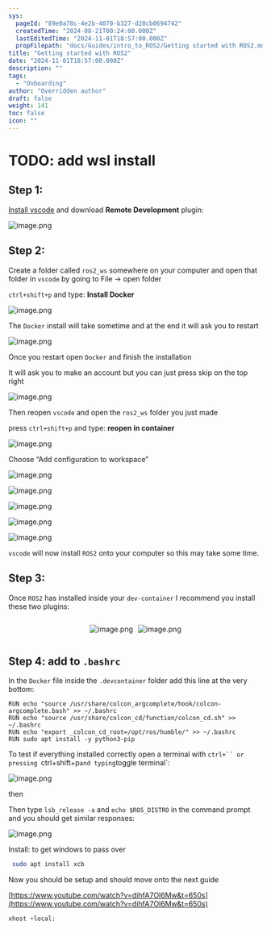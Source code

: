 ```yaml
---
sys:
  pageId: "89e0a78c-4e2b-4070-b327-d28cb0694742"
  createdTime: "2024-08-21T00:24:00.000Z"
  lastEditedTime: "2024-11-01T18:57:00.000Z"
  propFilepath: "docs/Guides/intro_to_ROS2/Getting started with ROS2.md"
title: "Getting started with ROS2"
date: "2024-11-01T18:57:00.000Z"
description: ""
tags:
  - "Onboarding"
author: "Overridden author"
draft: false
weight: 141
toc: false
icon: ""
---
```


# TODO: add wsl install

## Step 1:

[Install vscode](https://code.visualstudio.com/download) and download **Remote Development** plugin:

![image.png](https://prod-files-secure.s3.us-west-2.amazonaws.com/d518164a-d88e-44d1-a4ee-3adb3bd8bce0/efb52993-1881-4a40-b95e-6f020334f022/image.png?X-Amz-Algorithm=AWS4-HMAC-SHA256&X-Amz-Content-Sha256=UNSIGNED-PAYLOAD&X-Amz-Credential=ASIAZI2LB466UZQBJTHL%2F20250418%2Fus-west-2%2Fs3%2Faws4_request&X-Amz-Date=20250418T230803Z&X-Amz-Expires=3600&X-Amz-Security-Token=IQoJb3JpZ2luX2VjEPf%2F%2F%2F%2F%2F%2F%2F%2F%2F%2FwEaCXVzLXdlc3QtMiJIMEYCIQC%2BxgJsV800OxteSWAOJ6rtgR2e7%2F9fuELptX%2FgDVIuAwIhAKUkrfGm%2B2b2KVoD1KRNoAaT4GUXmB24z7LXuTSWmggqKogECID%2F%2F%2F%2F%2F%2F%2F%2F%2F%2FwEQABoMNjM3NDIzMTgzODA1IgzcStapifw2u%2FLuhWAq3APJlnQrhyK2Is44Ezu6zHrDG%2B%2BjqEdKx6QktnQLOQ8e0tFlYpBOvom%2FYESN9nq7dr9P1ZgHVRKcdz5lYWDHz8BYjpSjCKDHpRa%2B7CmGb2OD%2BtrfKidKE9XtEwISX4zf1oDdmavMOTdqqL7SvJOrRl1Z980%2BpH3QykgNDDPB6eirqQgU2r14g%2F17brifB5JMNia9cibRCreEyaTF5a3kk%2B9PGy73hC7sFkfgYEgyhvUeZlcmbzdM4rrSZCcEI%2BkSab1C2DPZgrcclCyEauWuGk7r%2BEW6LffN9CfTtTAY2%2BtczhA2%2FY69u8xdGvHK74y6IDvuVjYiYuPkK6OcA3tRg%2Fdr9tdEdiHRX7UhZBeYyfi4kros3R0qasmThZsuTl5P8Tt8nQYeu89unO1pbH0Wm9JJPnbbtgdTJusdWcqsQBJl08C9qK8mMqLLKAotML4NOW%2FALzjFsAczkDOSmEFiNmAoQWTeJAvPM89HTUqdPfpPsbP573YaHomQTdZ0ItECi%2FKcAnFivl%2FCnSjfEPMf4a5RbwhxU53AX2Sx48o0JB2Z6NglXXVUpIVzJFjiixt1vOFlEiGqXvryfhO2IFdohBKtJFo91jvg748HssxN426cZJOF%2BP%2FSmxePniY7lzC3s4vABjqkARN8ycV35uUL1%2BR9LQ1bQi5zqgMTvrnT%2B8m%2BgI2xIGxOAwxpvJmoM7aD0cFVyivDVkeBitDeQRZGfKmG%2FujQa31SQvZmIMC5Khhj9jEXwB%2FXJa4fSskCjL1uhN%2BmIiO9ECPyhkPTiFPYE79%2FnKApLqO66M4695RPhF3dJfVcmY6A7FecDPVY3zKx17MlZUl1%2FBJaS8YlCGTVzBqk5vcU4KQEw2To&X-Amz-Signature=d2e6c2bdc9a84d7cf29db83328e2c9cd0d82d8aa4005efcffcf782fb1635e420&X-Amz-SignedHeaders=host&x-id=GetObject)

## Step 2:

Create a folder called `ros2_ws` somewhere on your computer and open that folder in `vscode` by going to File → open folder 

`ctrl+shift+p` and type: **Install Docker**

![image.png](https://prod-files-secure.s3.us-west-2.amazonaws.com/d518164a-d88e-44d1-a4ee-3adb3bd8bce0/2269dc0e-1cd5-47ff-bceb-c04ad9b2eab0/image.png?X-Amz-Algorithm=AWS4-HMAC-SHA256&X-Amz-Content-Sha256=UNSIGNED-PAYLOAD&X-Amz-Credential=ASIAZI2LB466UZQBJTHL%2F20250418%2Fus-west-2%2Fs3%2Faws4_request&X-Amz-Date=20250418T230803Z&X-Amz-Expires=3600&X-Amz-Security-Token=IQoJb3JpZ2luX2VjEPf%2F%2F%2F%2F%2F%2F%2F%2F%2F%2FwEaCXVzLXdlc3QtMiJIMEYCIQC%2BxgJsV800OxteSWAOJ6rtgR2e7%2F9fuELptX%2FgDVIuAwIhAKUkrfGm%2B2b2KVoD1KRNoAaT4GUXmB24z7LXuTSWmggqKogECID%2F%2F%2F%2F%2F%2F%2F%2F%2F%2FwEQABoMNjM3NDIzMTgzODA1IgzcStapifw2u%2FLuhWAq3APJlnQrhyK2Is44Ezu6zHrDG%2B%2BjqEdKx6QktnQLOQ8e0tFlYpBOvom%2FYESN9nq7dr9P1ZgHVRKcdz5lYWDHz8BYjpSjCKDHpRa%2B7CmGb2OD%2BtrfKidKE9XtEwISX4zf1oDdmavMOTdqqL7SvJOrRl1Z980%2BpH3QykgNDDPB6eirqQgU2r14g%2F17brifB5JMNia9cibRCreEyaTF5a3kk%2B9PGy73hC7sFkfgYEgyhvUeZlcmbzdM4rrSZCcEI%2BkSab1C2DPZgrcclCyEauWuGk7r%2BEW6LffN9CfTtTAY2%2BtczhA2%2FY69u8xdGvHK74y6IDvuVjYiYuPkK6OcA3tRg%2Fdr9tdEdiHRX7UhZBeYyfi4kros3R0qasmThZsuTl5P8Tt8nQYeu89unO1pbH0Wm9JJPnbbtgdTJusdWcqsQBJl08C9qK8mMqLLKAotML4NOW%2FALzjFsAczkDOSmEFiNmAoQWTeJAvPM89HTUqdPfpPsbP573YaHomQTdZ0ItECi%2FKcAnFivl%2FCnSjfEPMf4a5RbwhxU53AX2Sx48o0JB2Z6NglXXVUpIVzJFjiixt1vOFlEiGqXvryfhO2IFdohBKtJFo91jvg748HssxN426cZJOF%2BP%2FSmxePniY7lzC3s4vABjqkARN8ycV35uUL1%2BR9LQ1bQi5zqgMTvrnT%2B8m%2BgI2xIGxOAwxpvJmoM7aD0cFVyivDVkeBitDeQRZGfKmG%2FujQa31SQvZmIMC5Khhj9jEXwB%2FXJa4fSskCjL1uhN%2BmIiO9ECPyhkPTiFPYE79%2FnKApLqO66M4695RPhF3dJfVcmY6A7FecDPVY3zKx17MlZUl1%2FBJaS8YlCGTVzBqk5vcU4KQEw2To&X-Amz-Signature=4af089e74550a411079756a03bd02d4531778ad92039af497862040fb7473aed&X-Amz-SignedHeaders=host&x-id=GetObject)

The `Docker` install will take sometime and at the end it will ask you to restart

![image.png](https://prod-files-secure.s3.us-west-2.amazonaws.com/d518164a-d88e-44d1-a4ee-3adb3bd8bce0/ed233f78-be33-4b1f-b89c-9c346c0e961e/image.png?X-Amz-Algorithm=AWS4-HMAC-SHA256&X-Amz-Content-Sha256=UNSIGNED-PAYLOAD&X-Amz-Credential=ASIAZI2LB466UZQBJTHL%2F20250418%2Fus-west-2%2Fs3%2Faws4_request&X-Amz-Date=20250418T230803Z&X-Amz-Expires=3600&X-Amz-Security-Token=IQoJb3JpZ2luX2VjEPf%2F%2F%2F%2F%2F%2F%2F%2F%2F%2FwEaCXVzLXdlc3QtMiJIMEYCIQC%2BxgJsV800OxteSWAOJ6rtgR2e7%2F9fuELptX%2FgDVIuAwIhAKUkrfGm%2B2b2KVoD1KRNoAaT4GUXmB24z7LXuTSWmggqKogECID%2F%2F%2F%2F%2F%2F%2F%2F%2F%2FwEQABoMNjM3NDIzMTgzODA1IgzcStapifw2u%2FLuhWAq3APJlnQrhyK2Is44Ezu6zHrDG%2B%2BjqEdKx6QktnQLOQ8e0tFlYpBOvom%2FYESN9nq7dr9P1ZgHVRKcdz5lYWDHz8BYjpSjCKDHpRa%2B7CmGb2OD%2BtrfKidKE9XtEwISX4zf1oDdmavMOTdqqL7SvJOrRl1Z980%2BpH3QykgNDDPB6eirqQgU2r14g%2F17brifB5JMNia9cibRCreEyaTF5a3kk%2B9PGy73hC7sFkfgYEgyhvUeZlcmbzdM4rrSZCcEI%2BkSab1C2DPZgrcclCyEauWuGk7r%2BEW6LffN9CfTtTAY2%2BtczhA2%2FY69u8xdGvHK74y6IDvuVjYiYuPkK6OcA3tRg%2Fdr9tdEdiHRX7UhZBeYyfi4kros3R0qasmThZsuTl5P8Tt8nQYeu89unO1pbH0Wm9JJPnbbtgdTJusdWcqsQBJl08C9qK8mMqLLKAotML4NOW%2FALzjFsAczkDOSmEFiNmAoQWTeJAvPM89HTUqdPfpPsbP573YaHomQTdZ0ItECi%2FKcAnFivl%2FCnSjfEPMf4a5RbwhxU53AX2Sx48o0JB2Z6NglXXVUpIVzJFjiixt1vOFlEiGqXvryfhO2IFdohBKtJFo91jvg748HssxN426cZJOF%2BP%2FSmxePniY7lzC3s4vABjqkARN8ycV35uUL1%2BR9LQ1bQi5zqgMTvrnT%2B8m%2BgI2xIGxOAwxpvJmoM7aD0cFVyivDVkeBitDeQRZGfKmG%2FujQa31SQvZmIMC5Khhj9jEXwB%2FXJa4fSskCjL1uhN%2BmIiO9ECPyhkPTiFPYE79%2FnKApLqO66M4695RPhF3dJfVcmY6A7FecDPVY3zKx17MlZUl1%2FBJaS8YlCGTVzBqk5vcU4KQEw2To&X-Amz-Signature=6583a42fa837ea413b890d2cdccd2d9beeeae10d73cec34cdd23763f151cb53f&X-Amz-SignedHeaders=host&x-id=GetObject)

Once you restart open `Docker` and finish the installation

It will ask you to make an account but you can just press skip on the top right

![image.png](https://prod-files-secure.s3.us-west-2.amazonaws.com/d518164a-d88e-44d1-a4ee-3adb3bd8bce0/21010ad9-1659-4fd9-9f59-9932a09b2a3d/image.png?X-Amz-Algorithm=AWS4-HMAC-SHA256&X-Amz-Content-Sha256=UNSIGNED-PAYLOAD&X-Amz-Credential=ASIAZI2LB466UZQBJTHL%2F20250418%2Fus-west-2%2Fs3%2Faws4_request&X-Amz-Date=20250418T230803Z&X-Amz-Expires=3600&X-Amz-Security-Token=IQoJb3JpZ2luX2VjEPf%2F%2F%2F%2F%2F%2F%2F%2F%2F%2FwEaCXVzLXdlc3QtMiJIMEYCIQC%2BxgJsV800OxteSWAOJ6rtgR2e7%2F9fuELptX%2FgDVIuAwIhAKUkrfGm%2B2b2KVoD1KRNoAaT4GUXmB24z7LXuTSWmggqKogECID%2F%2F%2F%2F%2F%2F%2F%2F%2F%2FwEQABoMNjM3NDIzMTgzODA1IgzcStapifw2u%2FLuhWAq3APJlnQrhyK2Is44Ezu6zHrDG%2B%2BjqEdKx6QktnQLOQ8e0tFlYpBOvom%2FYESN9nq7dr9P1ZgHVRKcdz5lYWDHz8BYjpSjCKDHpRa%2B7CmGb2OD%2BtrfKidKE9XtEwISX4zf1oDdmavMOTdqqL7SvJOrRl1Z980%2BpH3QykgNDDPB6eirqQgU2r14g%2F17brifB5JMNia9cibRCreEyaTF5a3kk%2B9PGy73hC7sFkfgYEgyhvUeZlcmbzdM4rrSZCcEI%2BkSab1C2DPZgrcclCyEauWuGk7r%2BEW6LffN9CfTtTAY2%2BtczhA2%2FY69u8xdGvHK74y6IDvuVjYiYuPkK6OcA3tRg%2Fdr9tdEdiHRX7UhZBeYyfi4kros3R0qasmThZsuTl5P8Tt8nQYeu89unO1pbH0Wm9JJPnbbtgdTJusdWcqsQBJl08C9qK8mMqLLKAotML4NOW%2FALzjFsAczkDOSmEFiNmAoQWTeJAvPM89HTUqdPfpPsbP573YaHomQTdZ0ItECi%2FKcAnFivl%2FCnSjfEPMf4a5RbwhxU53AX2Sx48o0JB2Z6NglXXVUpIVzJFjiixt1vOFlEiGqXvryfhO2IFdohBKtJFo91jvg748HssxN426cZJOF%2BP%2FSmxePniY7lzC3s4vABjqkARN8ycV35uUL1%2BR9LQ1bQi5zqgMTvrnT%2B8m%2BgI2xIGxOAwxpvJmoM7aD0cFVyivDVkeBitDeQRZGfKmG%2FujQa31SQvZmIMC5Khhj9jEXwB%2FXJa4fSskCjL1uhN%2BmIiO9ECPyhkPTiFPYE79%2FnKApLqO66M4695RPhF3dJfVcmY6A7FecDPVY3zKx17MlZUl1%2FBJaS8YlCGTVzBqk5vcU4KQEw2To&X-Amz-Signature=ed8b95f76236a1abf553cd4ac564b0662a491ccf44221c39b54c60b5973eced5&X-Amz-SignedHeaders=host&x-id=GetObject)

Then reopen `vscode` and open the `ros2_ws` folder you just made

press `ctrl+shift+p` and type: **reopen in container**

![image.png](https://prod-files-secure.s3.us-west-2.amazonaws.com/d518164a-d88e-44d1-a4ee-3adb3bd8bce0/4e93b8c2-41ad-488c-8095-c74205196118/image.png?X-Amz-Algorithm=AWS4-HMAC-SHA256&X-Amz-Content-Sha256=UNSIGNED-PAYLOAD&X-Amz-Credential=ASIAZI2LB466UZQBJTHL%2F20250418%2Fus-west-2%2Fs3%2Faws4_request&X-Amz-Date=20250418T230803Z&X-Amz-Expires=3600&X-Amz-Security-Token=IQoJb3JpZ2luX2VjEPf%2F%2F%2F%2F%2F%2F%2F%2F%2F%2FwEaCXVzLXdlc3QtMiJIMEYCIQC%2BxgJsV800OxteSWAOJ6rtgR2e7%2F9fuELptX%2FgDVIuAwIhAKUkrfGm%2B2b2KVoD1KRNoAaT4GUXmB24z7LXuTSWmggqKogECID%2F%2F%2F%2F%2F%2F%2F%2F%2F%2FwEQABoMNjM3NDIzMTgzODA1IgzcStapifw2u%2FLuhWAq3APJlnQrhyK2Is44Ezu6zHrDG%2B%2BjqEdKx6QktnQLOQ8e0tFlYpBOvom%2FYESN9nq7dr9P1ZgHVRKcdz5lYWDHz8BYjpSjCKDHpRa%2B7CmGb2OD%2BtrfKidKE9XtEwISX4zf1oDdmavMOTdqqL7SvJOrRl1Z980%2BpH3QykgNDDPB6eirqQgU2r14g%2F17brifB5JMNia9cibRCreEyaTF5a3kk%2B9PGy73hC7sFkfgYEgyhvUeZlcmbzdM4rrSZCcEI%2BkSab1C2DPZgrcclCyEauWuGk7r%2BEW6LffN9CfTtTAY2%2BtczhA2%2FY69u8xdGvHK74y6IDvuVjYiYuPkK6OcA3tRg%2Fdr9tdEdiHRX7UhZBeYyfi4kros3R0qasmThZsuTl5P8Tt8nQYeu89unO1pbH0Wm9JJPnbbtgdTJusdWcqsQBJl08C9qK8mMqLLKAotML4NOW%2FALzjFsAczkDOSmEFiNmAoQWTeJAvPM89HTUqdPfpPsbP573YaHomQTdZ0ItECi%2FKcAnFivl%2FCnSjfEPMf4a5RbwhxU53AX2Sx48o0JB2Z6NglXXVUpIVzJFjiixt1vOFlEiGqXvryfhO2IFdohBKtJFo91jvg748HssxN426cZJOF%2BP%2FSmxePniY7lzC3s4vABjqkARN8ycV35uUL1%2BR9LQ1bQi5zqgMTvrnT%2B8m%2BgI2xIGxOAwxpvJmoM7aD0cFVyivDVkeBitDeQRZGfKmG%2FujQa31SQvZmIMC5Khhj9jEXwB%2FXJa4fSskCjL1uhN%2BmIiO9ECPyhkPTiFPYE79%2FnKApLqO66M4695RPhF3dJfVcmY6A7FecDPVY3zKx17MlZUl1%2FBJaS8YlCGTVzBqk5vcU4KQEw2To&X-Amz-Signature=546b0454a45836b95a2ce4c066ee9bd9391996cb6f83ec0e7c004607a0332dda&X-Amz-SignedHeaders=host&x-id=GetObject)

Choose “Add configuration to workspace”

![image.png](https://prod-files-secure.s3.us-west-2.amazonaws.com/d518164a-d88e-44d1-a4ee-3adb3bd8bce0/9560b282-5060-4989-ba37-97e7b2c22476/image.png?X-Amz-Algorithm=AWS4-HMAC-SHA256&X-Amz-Content-Sha256=UNSIGNED-PAYLOAD&X-Amz-Credential=ASIAZI2LB466UZQBJTHL%2F20250418%2Fus-west-2%2Fs3%2Faws4_request&X-Amz-Date=20250418T230803Z&X-Amz-Expires=3600&X-Amz-Security-Token=IQoJb3JpZ2luX2VjEPf%2F%2F%2F%2F%2F%2F%2F%2F%2F%2FwEaCXVzLXdlc3QtMiJIMEYCIQC%2BxgJsV800OxteSWAOJ6rtgR2e7%2F9fuELptX%2FgDVIuAwIhAKUkrfGm%2B2b2KVoD1KRNoAaT4GUXmB24z7LXuTSWmggqKogECID%2F%2F%2F%2F%2F%2F%2F%2F%2F%2FwEQABoMNjM3NDIzMTgzODA1IgzcStapifw2u%2FLuhWAq3APJlnQrhyK2Is44Ezu6zHrDG%2B%2BjqEdKx6QktnQLOQ8e0tFlYpBOvom%2FYESN9nq7dr9P1ZgHVRKcdz5lYWDHz8BYjpSjCKDHpRa%2B7CmGb2OD%2BtrfKidKE9XtEwISX4zf1oDdmavMOTdqqL7SvJOrRl1Z980%2BpH3QykgNDDPB6eirqQgU2r14g%2F17brifB5JMNia9cibRCreEyaTF5a3kk%2B9PGy73hC7sFkfgYEgyhvUeZlcmbzdM4rrSZCcEI%2BkSab1C2DPZgrcclCyEauWuGk7r%2BEW6LffN9CfTtTAY2%2BtczhA2%2FY69u8xdGvHK74y6IDvuVjYiYuPkK6OcA3tRg%2Fdr9tdEdiHRX7UhZBeYyfi4kros3R0qasmThZsuTl5P8Tt8nQYeu89unO1pbH0Wm9JJPnbbtgdTJusdWcqsQBJl08C9qK8mMqLLKAotML4NOW%2FALzjFsAczkDOSmEFiNmAoQWTeJAvPM89HTUqdPfpPsbP573YaHomQTdZ0ItECi%2FKcAnFivl%2FCnSjfEPMf4a5RbwhxU53AX2Sx48o0JB2Z6NglXXVUpIVzJFjiixt1vOFlEiGqXvryfhO2IFdohBKtJFo91jvg748HssxN426cZJOF%2BP%2FSmxePniY7lzC3s4vABjqkARN8ycV35uUL1%2BR9LQ1bQi5zqgMTvrnT%2B8m%2BgI2xIGxOAwxpvJmoM7aD0cFVyivDVkeBitDeQRZGfKmG%2FujQa31SQvZmIMC5Khhj9jEXwB%2FXJa4fSskCjL1uhN%2BmIiO9ECPyhkPTiFPYE79%2FnKApLqO66M4695RPhF3dJfVcmY6A7FecDPVY3zKx17MlZUl1%2FBJaS8YlCGTVzBqk5vcU4KQEw2To&X-Amz-Signature=9aae2fbf791fd0c0c3a79095ed4e547d7c27c7b5f547989af61f676ecb49ff59&X-Amz-SignedHeaders=host&x-id=GetObject)

![image.png](https://prod-files-secure.s3.us-west-2.amazonaws.com/d518164a-d88e-44d1-a4ee-3adb3bd8bce0/2ee63f81-886b-48e8-a553-dc6e5eac99e4/image.png?X-Amz-Algorithm=AWS4-HMAC-SHA256&X-Amz-Content-Sha256=UNSIGNED-PAYLOAD&X-Amz-Credential=ASIAZI2LB466UZQBJTHL%2F20250418%2Fus-west-2%2Fs3%2Faws4_request&X-Amz-Date=20250418T230803Z&X-Amz-Expires=3600&X-Amz-Security-Token=IQoJb3JpZ2luX2VjEPf%2F%2F%2F%2F%2F%2F%2F%2F%2F%2FwEaCXVzLXdlc3QtMiJIMEYCIQC%2BxgJsV800OxteSWAOJ6rtgR2e7%2F9fuELptX%2FgDVIuAwIhAKUkrfGm%2B2b2KVoD1KRNoAaT4GUXmB24z7LXuTSWmggqKogECID%2F%2F%2F%2F%2F%2F%2F%2F%2F%2FwEQABoMNjM3NDIzMTgzODA1IgzcStapifw2u%2FLuhWAq3APJlnQrhyK2Is44Ezu6zHrDG%2B%2BjqEdKx6QktnQLOQ8e0tFlYpBOvom%2FYESN9nq7dr9P1ZgHVRKcdz5lYWDHz8BYjpSjCKDHpRa%2B7CmGb2OD%2BtrfKidKE9XtEwISX4zf1oDdmavMOTdqqL7SvJOrRl1Z980%2BpH3QykgNDDPB6eirqQgU2r14g%2F17brifB5JMNia9cibRCreEyaTF5a3kk%2B9PGy73hC7sFkfgYEgyhvUeZlcmbzdM4rrSZCcEI%2BkSab1C2DPZgrcclCyEauWuGk7r%2BEW6LffN9CfTtTAY2%2BtczhA2%2FY69u8xdGvHK74y6IDvuVjYiYuPkK6OcA3tRg%2Fdr9tdEdiHRX7UhZBeYyfi4kros3R0qasmThZsuTl5P8Tt8nQYeu89unO1pbH0Wm9JJPnbbtgdTJusdWcqsQBJl08C9qK8mMqLLKAotML4NOW%2FALzjFsAczkDOSmEFiNmAoQWTeJAvPM89HTUqdPfpPsbP573YaHomQTdZ0ItECi%2FKcAnFivl%2FCnSjfEPMf4a5RbwhxU53AX2Sx48o0JB2Z6NglXXVUpIVzJFjiixt1vOFlEiGqXvryfhO2IFdohBKtJFo91jvg748HssxN426cZJOF%2BP%2FSmxePniY7lzC3s4vABjqkARN8ycV35uUL1%2BR9LQ1bQi5zqgMTvrnT%2B8m%2BgI2xIGxOAwxpvJmoM7aD0cFVyivDVkeBitDeQRZGfKmG%2FujQa31SQvZmIMC5Khhj9jEXwB%2FXJa4fSskCjL1uhN%2BmIiO9ECPyhkPTiFPYE79%2FnKApLqO66M4695RPhF3dJfVcmY6A7FecDPVY3zKx17MlZUl1%2FBJaS8YlCGTVzBqk5vcU4KQEw2To&X-Amz-Signature=aa6d373cd4e0bf6d17fae61541412aa7a5cc3afbf69a8821de1e9d2481828d23&X-Amz-SignedHeaders=host&x-id=GetObject)

![image.png](https://prod-files-secure.s3.us-west-2.amazonaws.com/d518164a-d88e-44d1-a4ee-3adb3bd8bce0/ae1580b2-b048-407e-aed9-b584224a7a04/image.png?X-Amz-Algorithm=AWS4-HMAC-SHA256&X-Amz-Content-Sha256=UNSIGNED-PAYLOAD&X-Amz-Credential=ASIAZI2LB466UZQBJTHL%2F20250418%2Fus-west-2%2Fs3%2Faws4_request&X-Amz-Date=20250418T230803Z&X-Amz-Expires=3600&X-Amz-Security-Token=IQoJb3JpZ2luX2VjEPf%2F%2F%2F%2F%2F%2F%2F%2F%2F%2FwEaCXVzLXdlc3QtMiJIMEYCIQC%2BxgJsV800OxteSWAOJ6rtgR2e7%2F9fuELptX%2FgDVIuAwIhAKUkrfGm%2B2b2KVoD1KRNoAaT4GUXmB24z7LXuTSWmggqKogECID%2F%2F%2F%2F%2F%2F%2F%2F%2F%2FwEQABoMNjM3NDIzMTgzODA1IgzcStapifw2u%2FLuhWAq3APJlnQrhyK2Is44Ezu6zHrDG%2B%2BjqEdKx6QktnQLOQ8e0tFlYpBOvom%2FYESN9nq7dr9P1ZgHVRKcdz5lYWDHz8BYjpSjCKDHpRa%2B7CmGb2OD%2BtrfKidKE9XtEwISX4zf1oDdmavMOTdqqL7SvJOrRl1Z980%2BpH3QykgNDDPB6eirqQgU2r14g%2F17brifB5JMNia9cibRCreEyaTF5a3kk%2B9PGy73hC7sFkfgYEgyhvUeZlcmbzdM4rrSZCcEI%2BkSab1C2DPZgrcclCyEauWuGk7r%2BEW6LffN9CfTtTAY2%2BtczhA2%2FY69u8xdGvHK74y6IDvuVjYiYuPkK6OcA3tRg%2Fdr9tdEdiHRX7UhZBeYyfi4kros3R0qasmThZsuTl5P8Tt8nQYeu89unO1pbH0Wm9JJPnbbtgdTJusdWcqsQBJl08C9qK8mMqLLKAotML4NOW%2FALzjFsAczkDOSmEFiNmAoQWTeJAvPM89HTUqdPfpPsbP573YaHomQTdZ0ItECi%2FKcAnFivl%2FCnSjfEPMf4a5RbwhxU53AX2Sx48o0JB2Z6NglXXVUpIVzJFjiixt1vOFlEiGqXvryfhO2IFdohBKtJFo91jvg748HssxN426cZJOF%2BP%2FSmxePniY7lzC3s4vABjqkARN8ycV35uUL1%2BR9LQ1bQi5zqgMTvrnT%2B8m%2BgI2xIGxOAwxpvJmoM7aD0cFVyivDVkeBitDeQRZGfKmG%2FujQa31SQvZmIMC5Khhj9jEXwB%2FXJa4fSskCjL1uhN%2BmIiO9ECPyhkPTiFPYE79%2FnKApLqO66M4695RPhF3dJfVcmY6A7FecDPVY3zKx17MlZUl1%2FBJaS8YlCGTVzBqk5vcU4KQEw2To&X-Amz-Signature=c47ae1656fd47f0a7c7e1d45da17c22b3c544332e4ba55350e89039214f1f578&X-Amz-SignedHeaders=host&x-id=GetObject)

![image.png](https://prod-files-secure.s3.us-west-2.amazonaws.com/d518164a-d88e-44d1-a4ee-3adb3bd8bce0/53255b28-f75e-430f-b9e3-c0ac8577e42b/image.png?X-Amz-Algorithm=AWS4-HMAC-SHA256&X-Amz-Content-Sha256=UNSIGNED-PAYLOAD&X-Amz-Credential=ASIAZI2LB466UZQBJTHL%2F20250418%2Fus-west-2%2Fs3%2Faws4_request&X-Amz-Date=20250418T230803Z&X-Amz-Expires=3600&X-Amz-Security-Token=IQoJb3JpZ2luX2VjEPf%2F%2F%2F%2F%2F%2F%2F%2F%2F%2FwEaCXVzLXdlc3QtMiJIMEYCIQC%2BxgJsV800OxteSWAOJ6rtgR2e7%2F9fuELptX%2FgDVIuAwIhAKUkrfGm%2B2b2KVoD1KRNoAaT4GUXmB24z7LXuTSWmggqKogECID%2F%2F%2F%2F%2F%2F%2F%2F%2F%2FwEQABoMNjM3NDIzMTgzODA1IgzcStapifw2u%2FLuhWAq3APJlnQrhyK2Is44Ezu6zHrDG%2B%2BjqEdKx6QktnQLOQ8e0tFlYpBOvom%2FYESN9nq7dr9P1ZgHVRKcdz5lYWDHz8BYjpSjCKDHpRa%2B7CmGb2OD%2BtrfKidKE9XtEwISX4zf1oDdmavMOTdqqL7SvJOrRl1Z980%2BpH3QykgNDDPB6eirqQgU2r14g%2F17brifB5JMNia9cibRCreEyaTF5a3kk%2B9PGy73hC7sFkfgYEgyhvUeZlcmbzdM4rrSZCcEI%2BkSab1C2DPZgrcclCyEauWuGk7r%2BEW6LffN9CfTtTAY2%2BtczhA2%2FY69u8xdGvHK74y6IDvuVjYiYuPkK6OcA3tRg%2Fdr9tdEdiHRX7UhZBeYyfi4kros3R0qasmThZsuTl5P8Tt8nQYeu89unO1pbH0Wm9JJPnbbtgdTJusdWcqsQBJl08C9qK8mMqLLKAotML4NOW%2FALzjFsAczkDOSmEFiNmAoQWTeJAvPM89HTUqdPfpPsbP573YaHomQTdZ0ItECi%2FKcAnFivl%2FCnSjfEPMf4a5RbwhxU53AX2Sx48o0JB2Z6NglXXVUpIVzJFjiixt1vOFlEiGqXvryfhO2IFdohBKtJFo91jvg748HssxN426cZJOF%2BP%2FSmxePniY7lzC3s4vABjqkARN8ycV35uUL1%2BR9LQ1bQi5zqgMTvrnT%2B8m%2BgI2xIGxOAwxpvJmoM7aD0cFVyivDVkeBitDeQRZGfKmG%2FujQa31SQvZmIMC5Khhj9jEXwB%2FXJa4fSskCjL1uhN%2BmIiO9ECPyhkPTiFPYE79%2FnKApLqO66M4695RPhF3dJfVcmY6A7FecDPVY3zKx17MlZUl1%2FBJaS8YlCGTVzBqk5vcU4KQEw2To&X-Amz-Signature=5439cdbf94ed7c6fd6eba7b6a06b36bd525a8fd49e62589470dc6a4e7f8fdb15&X-Amz-SignedHeaders=host&x-id=GetObject)

![image.png](https://prod-files-secure.s3.us-west-2.amazonaws.com/d518164a-d88e-44d1-a4ee-3adb3bd8bce0/7c562767-5af9-4ffb-97d1-327bcdf4ee00/image.png?X-Amz-Algorithm=AWS4-HMAC-SHA256&X-Amz-Content-Sha256=UNSIGNED-PAYLOAD&X-Amz-Credential=ASIAZI2LB466UZQBJTHL%2F20250418%2Fus-west-2%2Fs3%2Faws4_request&X-Amz-Date=20250418T230803Z&X-Amz-Expires=3600&X-Amz-Security-Token=IQoJb3JpZ2luX2VjEPf%2F%2F%2F%2F%2F%2F%2F%2F%2F%2FwEaCXVzLXdlc3QtMiJIMEYCIQC%2BxgJsV800OxteSWAOJ6rtgR2e7%2F9fuELptX%2FgDVIuAwIhAKUkrfGm%2B2b2KVoD1KRNoAaT4GUXmB24z7LXuTSWmggqKogECID%2F%2F%2F%2F%2F%2F%2F%2F%2F%2FwEQABoMNjM3NDIzMTgzODA1IgzcStapifw2u%2FLuhWAq3APJlnQrhyK2Is44Ezu6zHrDG%2B%2BjqEdKx6QktnQLOQ8e0tFlYpBOvom%2FYESN9nq7dr9P1ZgHVRKcdz5lYWDHz8BYjpSjCKDHpRa%2B7CmGb2OD%2BtrfKidKE9XtEwISX4zf1oDdmavMOTdqqL7SvJOrRl1Z980%2BpH3QykgNDDPB6eirqQgU2r14g%2F17brifB5JMNia9cibRCreEyaTF5a3kk%2B9PGy73hC7sFkfgYEgyhvUeZlcmbzdM4rrSZCcEI%2BkSab1C2DPZgrcclCyEauWuGk7r%2BEW6LffN9CfTtTAY2%2BtczhA2%2FY69u8xdGvHK74y6IDvuVjYiYuPkK6OcA3tRg%2Fdr9tdEdiHRX7UhZBeYyfi4kros3R0qasmThZsuTl5P8Tt8nQYeu89unO1pbH0Wm9JJPnbbtgdTJusdWcqsQBJl08C9qK8mMqLLKAotML4NOW%2FALzjFsAczkDOSmEFiNmAoQWTeJAvPM89HTUqdPfpPsbP573YaHomQTdZ0ItECi%2FKcAnFivl%2FCnSjfEPMf4a5RbwhxU53AX2Sx48o0JB2Z6NglXXVUpIVzJFjiixt1vOFlEiGqXvryfhO2IFdohBKtJFo91jvg748HssxN426cZJOF%2BP%2FSmxePniY7lzC3s4vABjqkARN8ycV35uUL1%2BR9LQ1bQi5zqgMTvrnT%2B8m%2BgI2xIGxOAwxpvJmoM7aD0cFVyivDVkeBitDeQRZGfKmG%2FujQa31SQvZmIMC5Khhj9jEXwB%2FXJa4fSskCjL1uhN%2BmIiO9ECPyhkPTiFPYE79%2FnKApLqO66M4695RPhF3dJfVcmY6A7FecDPVY3zKx17MlZUl1%2FBJaS8YlCGTVzBqk5vcU4KQEw2To&X-Amz-Signature=5bb67794e91e3f2fce5843913a9eb14e8088992a00ce92fb321cb43bbfbe5b2d&X-Amz-SignedHeaders=host&x-id=GetObject)

`vscode` will now install `ROS2` onto your computer so this may take some time.

## Step 3:

Once `ROS2` has installed inside your `dev-container` I recommend you install these two plugins:

<div style="display: flex;flex-direction: row; column-gap:10px; max-width: 630px;justify-content: center;">
<div>

![image.png](https://prod-files-secure.s3.us-west-2.amazonaws.com/d518164a-d88e-44d1-a4ee-3adb3bd8bce0/3fc3d550-5a54-4ba1-ba6b-faa01cdb7369/image.png?X-Amz-Algorithm=AWS4-HMAC-SHA256&X-Amz-Content-Sha256=UNSIGNED-PAYLOAD&X-Amz-Credential=ASIAZI2LB4664LMAAA7P%2F20250418%2Fus-west-2%2Fs3%2Faws4_request&X-Amz-Date=20250418T230806Z&X-Amz-Expires=3600&X-Amz-Security-Token=IQoJb3JpZ2luX2VjEPf%2F%2F%2F%2F%2F%2F%2F%2F%2F%2FwEaCXVzLXdlc3QtMiJHMEUCIQDUDQZdoxtqierpVAFm3Bb%2BxYNVzYi2NQhAUwEWnxQ32QIgGO9ciHot6ToppRml5UOA4H1osbbPREpo%2FOGFxlZoj0EqiAQIgP%2F%2F%2F%2F%2F%2F%2F%2F%2F%2FARAAGgw2Mzc0MjMxODM4MDUiDBGYXvL9CSArGXVPzyrcAzucTUtUg1riE5qJBo8W73lbVckFMA4h5L7fa%2BTIvb%2FsdQa8KKR6AgHtI2XdcCoMymIUF5PdDHRkhEfs08WNt1tLUvM6Ej006TPk3FzjVyVN%2FDqXyARSnBQ8JHH09vZ7nh%2BcNgsGShlrKYZHZ%2FIASXL6k5%2B6tg8CQ9mev1dyLO8kbyVMo8IjD7yZ5v8%2FwrmsmZR11iggw48iuMuaLJK68G1TUqIRX1e9sxd%2BukoZJCmd8h6GJN%2Bjo2EyRBoppLPlMTgENsu2j%2BJCGTtM4sEJpnPWxBgpqit0mKNMoVEHVTP%2F42iPbL6sUx48IMrm1So4f4JexQLUROTqomiJLad%2FV%2BOFz5coAdNFyrsrRA87%2FRemk1BkQNMq%2FWDM%2FCrGZZA0U1vUxIaaSyiPieBBdZ2XMVYGnfhlsIcTJ0qhQv3JnF4gl7xAJUI24npbVJ7T%2FXRRBvwDaN8hOh%2FHuKaHk8s3pvL5wyWbm9W0Ryyix9N2dMjahPR6%2Fm%2BCQcBzUqdhkj3WmSqlLCNQAh75F3ZYcYnOg7hBicU%2Fbn22tYysgzbiK8zJ%2FieVlzxZSeNoa1M7FjhJBOGadS%2B8Cu5S5q6%2Bf1j5ruFvu2OrnHPlQm%2BYTnz%2ByNavJ3B8eACr70yNF2hpMJqzi8AGOqUB9LaeeLEwppf1SM4bm4qBXtyzAgx20Kii%2FT9rxNL5or4t1hHkEzcWGfzoVWLIYc6PwvqDIsixrDuXhZuOBc4OjImwVZO82tSXMAlnyf2Jz6VZk3ccw3YqzalNzbWn8A28%2BgXiN9cVxntPQo3F%2BKRKt3ezUwnsy059A%2F%2B%2BgISfc1HCNDhwdUWRbqpP%2F%2Fo8gRYvChdyN%2FmdHVE1c66tXjB4bFds0Z5p&X-Amz-Signature=5dd2d980668d1f39c8eb6ff2ef163c69de2e1beba053c24b4429e27e6d3e4de0&X-Amz-SignedHeaders=host&x-id=GetObject)

</div>
<div>

![image.png](https://prod-files-secure.s3.us-west-2.amazonaws.com/d518164a-d88e-44d1-a4ee-3adb3bd8bce0/d994cc66-13c2-4093-a5a3-f84cf4601a82/image.png?X-Amz-Algorithm=AWS4-HMAC-SHA256&X-Amz-Content-Sha256=UNSIGNED-PAYLOAD&X-Amz-Credential=ASIAZI2LB466XSPASU3R%2F20250418%2Fus-west-2%2Fs3%2Faws4_request&X-Amz-Date=20250418T230809Z&X-Amz-Expires=3600&X-Amz-Security-Token=IQoJb3JpZ2luX2VjEPf%2F%2F%2F%2F%2F%2F%2F%2F%2F%2FwEaCXVzLXdlc3QtMiJGMEQCIGdZtqFuoQDyxgxc7LRpLvzJKMrG2Qb52hzNV1qr16zzAiAnFWjz57KR%2BZb1CQI2xqobLmCjf6aRpWo2pVsQUi9G2CqIBAiA%2F%2F%2F%2F%2F%2F%2F%2F%2F%2F8BEAAaDDYzNzQyMzE4MzgwNSIMPh0%2FaIZbcxEzgpH0KtwDUXUyu08Zo8VOz4xdSVD72moMmaXjS%2Fu3nwPQkNxS7WNxK3GCCG%2Fe7ATpMA3oyW%2Bgdg5VMdP3QNyl2W0nDk7%2BOPLrEgmNhVHKy8%2B9N6t%2FHcknYkAzbSgrNpPaM%2FGicG3CbTZiftBVyIa6qqoyEFh2iqIu%2FIY6I%2FKdJKQeczbBnuKafWXJ4OFFIaAbmhBzIPdf4xSW3TS720tk%2FreCJvElMxJI7gcLI%2FpQVidBjavQuhrgsASWi7Qd5eijwkuNXrSDIeYz0A75ThjBrWXgI55St32%2FXnDSdX6QfuM7CGR05v4TQklk9sz%2BbT3cK3MbDzeUC5ggQu2Rwij%2Fx7RMj5mznWWEOcszcOdWe3fjLu0BZlKKs9Pb9bstBnEX0p1f7TBbtUchQaR4TojqQJyvE050IB7xcvVt37lyhYyEXqDc5b4BNClK%2BHgDnk1XVWB12Unleo1IF2nZcywrN6UtK%2BzzB4laaMaC5jlZLt2ZQoYC%2F3ULLCTWxRLPVsFbIONPp3ooCrIttxWTLHqJ1BQ6ATPz4WvtDlZqLiBwxxqZFpuP8X2xgqmKLjQTdxwulGwyJ6WMWNnDqECGFN0BX3ioVBp5IEtTbdnNBx8RHladcL8X%2FBfgK5ZWzGhsNWCr02IwzrOLwAY6pgEprtvr%2FY95yOWSpGkSdeTdoCqD%2Fkaks7Jd1N16UmBy7mR0ZU9WCjpdNFHb0dnRd9NRg9mFM%2B4OexM3aNIx6ycp%2B0ifhJ%2FDane382tDr7FYWLznJ%2F%2FmvANSTk67C6sXcxFZKw16gajFGJiXapx92YdiI0qPp4G9P1711jxeeFr8BJhyqWNye2bQP9LC14rdBk6itpexmWJ9L2at2qqVV0k6F8%2BxjhiK&X-Amz-Signature=e4eafd478d3fbed4cf523486642a9116d6474f08bcc0bc063067a808c5abb1a3&X-Amz-SignedHeaders=host&x-id=GetObject)

</div>
</div>

## Step 4: add to `.bashrc`

In the `Docker` file inside the `.devcontainer` folder add this line at the very bottom: 

```docker
RUN echo "source /usr/share/colcon_argcomplete/hook/colcon-argcomplete.bash" >> ~/.bashrc
RUN echo "source /usr/share/colcon_cd/function/colcon_cd.sh" >> ~/.bashrc
RUN echo "export _colcon_cd_root=/opt/ros/humble/" >> ~/.bashrc
RUN sudo apt install -y python3-pip 
```

To test if everything installed correctly open a terminal with `ctrl+`` or pressing `ctrl+shift+p` and typing `toggle terminal`:

![image.png](https://prod-files-secure.s3.us-west-2.amazonaws.com/d518164a-d88e-44d1-a4ee-3adb3bd8bce0/6a4943d8-b04e-4c02-9a58-775f3384d1a5/image.png?X-Amz-Algorithm=AWS4-HMAC-SHA256&X-Amz-Content-Sha256=UNSIGNED-PAYLOAD&X-Amz-Credential=ASIAZI2LB466UZQBJTHL%2F20250418%2Fus-west-2%2Fs3%2Faws4_request&X-Amz-Date=20250418T230803Z&X-Amz-Expires=3600&X-Amz-Security-Token=IQoJb3JpZ2luX2VjEPf%2F%2F%2F%2F%2F%2F%2F%2F%2F%2FwEaCXVzLXdlc3QtMiJIMEYCIQC%2BxgJsV800OxteSWAOJ6rtgR2e7%2F9fuELptX%2FgDVIuAwIhAKUkrfGm%2B2b2KVoD1KRNoAaT4GUXmB24z7LXuTSWmggqKogECID%2F%2F%2F%2F%2F%2F%2F%2F%2F%2FwEQABoMNjM3NDIzMTgzODA1IgzcStapifw2u%2FLuhWAq3APJlnQrhyK2Is44Ezu6zHrDG%2B%2BjqEdKx6QktnQLOQ8e0tFlYpBOvom%2FYESN9nq7dr9P1ZgHVRKcdz5lYWDHz8BYjpSjCKDHpRa%2B7CmGb2OD%2BtrfKidKE9XtEwISX4zf1oDdmavMOTdqqL7SvJOrRl1Z980%2BpH3QykgNDDPB6eirqQgU2r14g%2F17brifB5JMNia9cibRCreEyaTF5a3kk%2B9PGy73hC7sFkfgYEgyhvUeZlcmbzdM4rrSZCcEI%2BkSab1C2DPZgrcclCyEauWuGk7r%2BEW6LffN9CfTtTAY2%2BtczhA2%2FY69u8xdGvHK74y6IDvuVjYiYuPkK6OcA3tRg%2Fdr9tdEdiHRX7UhZBeYyfi4kros3R0qasmThZsuTl5P8Tt8nQYeu89unO1pbH0Wm9JJPnbbtgdTJusdWcqsQBJl08C9qK8mMqLLKAotML4NOW%2FALzjFsAczkDOSmEFiNmAoQWTeJAvPM89HTUqdPfpPsbP573YaHomQTdZ0ItECi%2FKcAnFivl%2FCnSjfEPMf4a5RbwhxU53AX2Sx48o0JB2Z6NglXXVUpIVzJFjiixt1vOFlEiGqXvryfhO2IFdohBKtJFo91jvg748HssxN426cZJOF%2BP%2FSmxePniY7lzC3s4vABjqkARN8ycV35uUL1%2BR9LQ1bQi5zqgMTvrnT%2B8m%2BgI2xIGxOAwxpvJmoM7aD0cFVyivDVkeBitDeQRZGfKmG%2FujQa31SQvZmIMC5Khhj9jEXwB%2FXJa4fSskCjL1uhN%2BmIiO9ECPyhkPTiFPYE79%2FnKApLqO66M4695RPhF3dJfVcmY6A7FecDPVY3zKx17MlZUl1%2FBJaS8YlCGTVzBqk5vcU4KQEw2To&X-Amz-Signature=b997523f9f1cde73a68bc68f1ac98bda7be21de496b23f7dc8751f53b2fdb3a4&X-Amz-SignedHeaders=host&x-id=GetObject)

then 

Then type `lsb_release -a` and `echo $ROS_DISTRO` in the command prompt and you should get similar responses:

![image.png](https://prod-files-secure.s3.us-west-2.amazonaws.com/d518164a-d88e-44d1-a4ee-3adb3bd8bce0/3e635dec-a805-4e85-8b9e-d000e5b71a4e/image.png?X-Amz-Algorithm=AWS4-HMAC-SHA256&X-Amz-Content-Sha256=UNSIGNED-PAYLOAD&X-Amz-Credential=ASIAZI2LB466UZQBJTHL%2F20250418%2Fus-west-2%2Fs3%2Faws4_request&X-Amz-Date=20250418T230803Z&X-Amz-Expires=3600&X-Amz-Security-Token=IQoJb3JpZ2luX2VjEPf%2F%2F%2F%2F%2F%2F%2F%2F%2F%2FwEaCXVzLXdlc3QtMiJIMEYCIQC%2BxgJsV800OxteSWAOJ6rtgR2e7%2F9fuELptX%2FgDVIuAwIhAKUkrfGm%2B2b2KVoD1KRNoAaT4GUXmB24z7LXuTSWmggqKogECID%2F%2F%2F%2F%2F%2F%2F%2F%2F%2FwEQABoMNjM3NDIzMTgzODA1IgzcStapifw2u%2FLuhWAq3APJlnQrhyK2Is44Ezu6zHrDG%2B%2BjqEdKx6QktnQLOQ8e0tFlYpBOvom%2FYESN9nq7dr9P1ZgHVRKcdz5lYWDHz8BYjpSjCKDHpRa%2B7CmGb2OD%2BtrfKidKE9XtEwISX4zf1oDdmavMOTdqqL7SvJOrRl1Z980%2BpH3QykgNDDPB6eirqQgU2r14g%2F17brifB5JMNia9cibRCreEyaTF5a3kk%2B9PGy73hC7sFkfgYEgyhvUeZlcmbzdM4rrSZCcEI%2BkSab1C2DPZgrcclCyEauWuGk7r%2BEW6LffN9CfTtTAY2%2BtczhA2%2FY69u8xdGvHK74y6IDvuVjYiYuPkK6OcA3tRg%2Fdr9tdEdiHRX7UhZBeYyfi4kros3R0qasmThZsuTl5P8Tt8nQYeu89unO1pbH0Wm9JJPnbbtgdTJusdWcqsQBJl08C9qK8mMqLLKAotML4NOW%2FALzjFsAczkDOSmEFiNmAoQWTeJAvPM89HTUqdPfpPsbP573YaHomQTdZ0ItECi%2FKcAnFivl%2FCnSjfEPMf4a5RbwhxU53AX2Sx48o0JB2Z6NglXXVUpIVzJFjiixt1vOFlEiGqXvryfhO2IFdohBKtJFo91jvg748HssxN426cZJOF%2BP%2FSmxePniY7lzC3s4vABjqkARN8ycV35uUL1%2BR9LQ1bQi5zqgMTvrnT%2B8m%2BgI2xIGxOAwxpvJmoM7aD0cFVyivDVkeBitDeQRZGfKmG%2FujQa31SQvZmIMC5Khhj9jEXwB%2FXJa4fSskCjL1uhN%2BmIiO9ECPyhkPTiFPYE79%2FnKApLqO66M4695RPhF3dJfVcmY6A7FecDPVY3zKx17MlZUl1%2FBJaS8YlCGTVzBqk5vcU4KQEw2To&X-Amz-Signature=b0508e1dcf72a1b29d98db60dbaf742a3f61d205cb2bdbca6a6efcf55634d0ac&X-Amz-SignedHeaders=host&x-id=GetObject)

Install:  to get windows to pass over

```bash
 sudo apt install xcb
```

Now you should be setup and should move onto the next guide 

[https://www.youtube.com/watch?v=dihfA7Ol6Mw&t=650s](https://www.youtube.com/watch?v=dihfA7Ol6Mw&t=650s)

```python
xhost +local:
```
